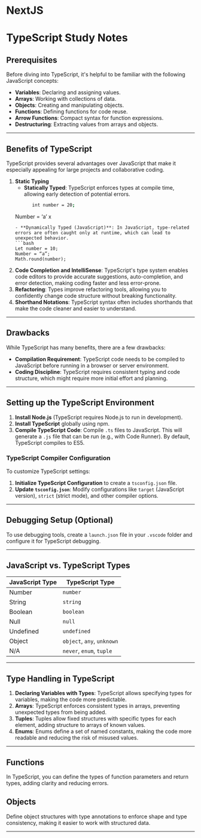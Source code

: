 # NextJS

# TypeScript Study Notes

## Prerequisites
Before diving into TypeScript, it's helpful to be familiar with the following JavaScript concepts:
- **Variables**: Declaring and assigning values.
- **Arrays**: Working with collections of data.
- **Objects**: Creating and manipulating objects.
- **Functions**: Defining functions for code reuse.
- **Arrow Functions**: Compact syntax for function expressions.
- **Destructuring**: Extracting values from arrays and objects.

---

## Benefits of TypeScript
TypeScript provides several advantages over JavaScript that make it especially appealing for large projects and collaborative coding.

1. **Static Typing**
   - **Statically Typed**: TypeScript enforces types at compile time, allowing early detection of potential errors.
     ```bash
     	int number = 20;
	Number = ‘a’  x
     ```
   - **Dynamically Typed (JavaScript)**: In JavaScript, type-related errors are often caught only at runtime, which can lead to unexpected behavior.
     ```bash
	Let number = 10;
	Number = “a”;
	Math.round(number);

     ```
2. **Code Completion and IntelliSense**: TypeScript's type system enables code editors to provide accurate suggestions, auto-completion, and error detection, making coding faster and less error-prone.
3. **Refactoring**: Types improve refactoring tools, allowing you to confidently change code structure without breaking functionality.
4. **Shorthand Notations**: TypeScript syntax often includes shorthands that make the code cleaner and easier to understand.

---

## Drawbacks
While TypeScript has many benefits, there are a few drawbacks:
- **Compilation Requirement**: TypeScript code needs to be compiled to JavaScript before running in a browser or server environment.
- **Coding Discipline**: TypeScript requires consistent typing and code structure, which might require more initial effort and planning.

---

## Setting up the TypeScript Environment
1. **Install Node.js** (TypeScript requires Node.js to run in development).
2. **Install TypeScript** globally using npm.
3. **Compile TypeScript Code**: Compile `.ts` files to JavaScript. This will generate a `.js` file that can be run (e.g., with Code Runner). By default, TypeScript compiles to ES5.

### TypeScript Compiler Configuration
To customize TypeScript settings:
1. **Initialize TypeScript Configuration** to create a `tsconfig.json` file.
2. **Update `tsconfig.json`**: Modify configurations like `target` (JavaScript version), `strict` (strict mode), and other compiler options.

---

## Debugging Setup (Optional)
To use debugging tools, create a `launch.json` file in your `.vscode` folder and configure it for TypeScript debugging.

---

## JavaScript vs. TypeScript Types

| JavaScript Type | TypeScript Type |
|-----------------|-----------------|
| Number          | `number`        |
| String          | `string`        |
| Boolean         | `boolean`       |
| Null            | `null`          |
| Undefined       | `undefined`     |
| Object          | `object`, `any`, `unknown` |
| N/A             | `never`, `enum`, `tuple` |

---

## Type Handling in TypeScript

1. **Declaring Variables with Types**: TypeScript allows specifying types for variables, making the code more predictable.
2. **Arrays**: TypeScript enforces consistent types in arrays, preventing unexpected types from being added.
3. **Tuples**: Tuples allow fixed structures with specific types for each element, adding structure to arrays of known values.
4. **Enums**: Enums define a set of named constants, making the code more readable and reducing the risk of misused values.

---

## Functions
In TypeScript, you can define the types of function parameters and return types, adding clarity and reducing errors.

## Objects
Define object structures with type annotations to enforce shape and type consistency, making it easier to work with structured data.

---
